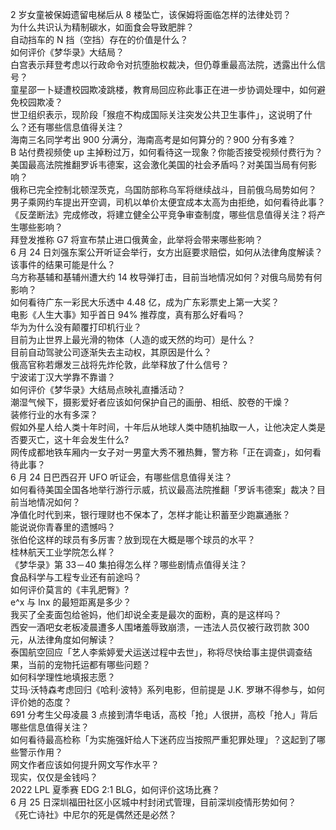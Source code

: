 2 岁女童被保姆遗留电梯后从 8 楼坠亡，该保姆将面临怎样的法律处罚？  
为什么共识认为精制碳水，如面食会导致肥胖？  
自动挡车的 N 挡（空挡）存在的价值是什么？  
如何评价《梦华录》大结局？  
白宫表示拜登考虑以行政命令对抗堕胎权裁决，但仍尊重最高法院，透露出什么信号？  
童星邵一卜疑遭校园欺凌跳楼，教育局回应称此事正在进一步协调处理中，如何避免校园欺凌？  
世卫组织表示，现阶段「猴痘不构成国际关注突发公共卫生事件」，这说明了什么？还有哪些信息值得关注？  
海南三名同学考出 900 分满分，海南高考是如何算分的？900 分有多难？  
B 站付费视频使 up 主掉粉过万，如何看待这一现象？你能否接受视频付费行为？  
美国最高法院推翻罗诉韦德案，这会激化美国的社会矛盾吗？对美国当局有何影响？  
俄称已完全控制北顿涅茨克，乌国防部称乌军将继续战斗，目前俄乌局势如何？  
男子乘网约车提出开空调，司机以单价太便宜成本太高为由拒绝，如何看待此事？  
《反垄断法》完成修改，将建立健全公平竞争审查制度，哪些信息值得关注？将产生哪些影响？  
拜登发推称 G7 将宣布禁止进口俄黄金，此举将会带来哪些影响？  
6 月 24 日刘强东案公开听证会举行，女方出庭要求赔偿，如何从法律角度解读？该事件的结果可能是什么？  
乌方称基辅和基辅州遭大约 14 枚导弹打击，目前当地情况如何？对俄乌局势有何影响？  
如何看待广东一彩民大乐透中 4.48 亿，成为广东彩票史上第一大奖？  
电影《人生大事》知乎首日 94% 推荐度，真有那么好看吗？  
华为为什么没有颠覆打印机行业？  
目前为止世界上最光滑的物体（人造的或天然的均可）是什么？  
目前自动驾驶公司逐渐失去主动权，其原因是什么？  
俄高官称若爆发三战将先炸伦敦，此举释放了什么信号？  
宁波诺丁汉大学靠不靠谱？  
如何评价《梦华录》大结局点映礼直播活动？  
潮湿气候下，摄影爱好者应该如何保护自己的画册、相纸、胶卷的干燥？  
装修行业的水有多深？  
假如外星人给人类十年时间，十年后从地球人类中随机抽取一人，让他决定人类是否要灭亡，这十年会发生什么?  
网传成都地铁车厢内一女子对一男童大秀不雅热舞，警方称「正在调查」，如何看待此事？  
6 月 24 日巴西召开 UFO 听证会，有哪些信息值得关注？  
如何看待美国全国各地举行游行示威，抗议最高法院推翻「罗诉韦德案」裁决？目前当地情况如何？  
净值化时代到来，银行理财也不保本了，怎样才能让积蓄至少跑赢通胀？  
能说说你青春里的遗憾吗？  
张伯伦这样的球员有多厉害？放到现在大概是哪个球员的水平？  
桂林航天工业学院怎么样？  
《梦华录》第 33－40 集拍得怎么样？哪些剧情点值得关注？  
食品科学与工程专业还有前途吗？  
如何评价莫言的《丰乳肥臀》?  
e^x 与 lnx 的最短距离是多少？  
我买了全麦面包给爸妈，他们却说全麦是最次的面粉，真的是这样吗？  
西安一酒吧女老板凌晨遭多人围堵羞辱致崩溃，一违法人员仅被行政罚款 300 元，从法律角度如何解读？  
泰国航空回应「艺人李紫婷爱犬运送过程中去世」，称将尽快给事主提供调查结果，当前的宠物托运都有哪些问题？  
如何科学理性地填报志愿？  
艾玛·沃特森考虑回归《哈利·波特》系列电影，但前提是 J.K. 罗琳不得参与，如何评价她的态度？  
691 分考生父母凌晨 3 点接到清华电话，高校「抢」人很拼，高校「抢人」背后哪些信息值得关注？  
如何看待最高检称「为实施强奸给人下迷药应当按照严重犯罪处理」？这起到了哪些警示作用？  
网文作者应该如何提升网文写作水平？  
现实，仅仅是金钱吗？  
2022 LPL 夏季赛 EDG 2:1 BLG，如何评价这场比赛？  
6 月 25 日深圳福田社区小区城中村封闭式管理，目前深圳疫情形势如何？  
《死亡诗社》中尼尔的死是偶然还是必然？  

